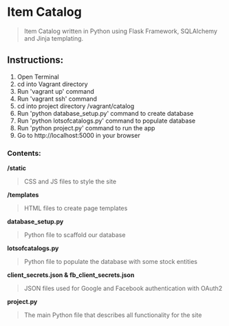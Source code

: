 <h1>Item Catalog</h1>

> Item Catalog written in Python using Flask Framework,
> SQLAlchemy and Jinja templating.

<h2>Instructions:</h2>
<ol>
    <li>Open Terminal</li>
    <li>cd into Vagrant directory</li>
    <li>Run 'vagrant up' command</li>
    <li>Run 'vagrant ssh' command</li>
    <li>cd into project directory /vagrant/catalog</li>
    <li>Run 'python database_setup.py' command to create database</li>
    <li>Run 'python lotsofcatalogs.py' command to populate database</li>
    <li>Run 'python project.py' command to run the app</li>
    <li>Go to http://localhost:5000 in your browser</li>
</ol>

<h3>Contents:</h3>

<strong>/static</strong>
> CSS and JS files to style the site

<strong>/templates</strong>
> HTML files to create page templates

<strong>database_setup.py</strong>
> Python file to scaffold our database

<strong>lotsofcatalogs.py</strong>
> Python file to populate the database
> with some stock entities

<strong>client_secrets.json & fb_client_secrets.json</strong>
> JSON files used for Google and Facebook
> authentication with OAuth2

<strong>project.py</strong>
> The main Python file that describes
> all functionality for the site

